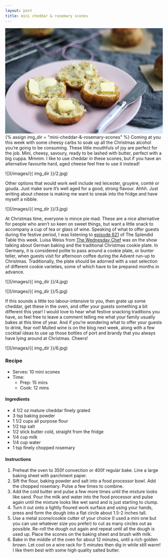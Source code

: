 ```yaml
---
layout: post
title: mini cheddar & rosemary scones
---
```

![](/images/mini-cheddar-&-rosemary-scones/1.jpg)
{% assign img_dir = "mini-cheddar-&-rosemary-scones" %}
Coming at you this week with some cheesy carbs to soak up all the Christmas alcohol you’re going to be consuming. These little mouthfuls of joy are perfect for the job. Mini, cheesy, savoury, ready to be lashed with butter, perfect with a big cuppa. Mmmm. I like to use cheddar in these scones, but if you have an alternative favourite hard, aged cheese feel free to use it instead!

![](/images/{{ img_dir }}/2.jpg)

Other options that would work well include red leicester, gruyère, comté or gouda. Just make sure it’s well aged for a good, strong flavour. Ahhh. Just writing about cheese is making me want to sneak into the fridge and have myself a nibble.

![](/images/{{ img_dir }}/3.jpg)

At Christmas time, everyone is mince pie mad. These are a nice alternative for people who aren’t so keen on sweet things, but want a little snack to accompany a cup of tea or glass of wine. Speaking of what to offer guests during the festive period, I was listening to [episode 621](https://www.splendidtable.org/episode/621) of The Splendid Table this week. Luisa Weiss from [The Wednesday Chef](http://www.thewednesdaychef.com/the_wednesday_chef/) was on the show talking about German baking and the traditional Christmas cookie plate. In Germany, it is considered polite to pass around a cookie plate, or bunter teller, when guests visit for afternoon coffee during the Advent run-up to Christmas. Traditionally, the plate should be adorned with a vast selection of different cookie varieties, some of which have to be prepared months in advance.

![](/images/{{ img_dir }}/4.jpg)

![](/images/{{ img_dir }}/5.jpg)

If this sounds a little too labour-intensive to you, then grate up some cheddar, get these in the oven, and offer your guests something a bit different this year! I would love to hear what festive snacking traditions you have, so feel free to leave a comment telling me what your family usually bakes at this time of year. And if you’re wondering what to offer your guests to drink, fear not! Mulled wine is on the blog next week, along with a few cocktail ideas to use up those bottles of port and brandy that you always have lying around at Christmas. Cheers!

![](/images/{{ img_dir }}/6.jpg)

### Recipe
+ Serves: 10 mini scones
+ Time:
  + Prep: 15 mins
  + Cook: 12 mins
#### Ingredients
+ 4 1/2 oz mature cheddar finely grated
+ 3 tsp baking powder
+ 1 1/2 cups all purpose flour
+ 1/2 tsp salt
+ 1/2 stick butter cold, straight from the fridge
+ 1/4 cup milk
+ 1/4 cup water
+ 1 tsp finely chopped rosemary

#### Instructions
1. Preheat the oven to 350f convection or 400f regular bake. Line a large baking sheet with parchment paper.
1. Sift the flour, baking powder and salt into a food processor bowl. Add the chopped rosemary. Pulse a few times to combine.
1. Add the cold butter and pulse a few more times until the mixture looks like sand. Pour the milk and water into the food processor and pulse again until the mixture looks like wet sand and is just starting to clump.
1. Turn it out onto a lightly floured work surface and using your hands, press and form the dough into a flat circle about 1.5-2 inches tall.
1. Use a metal scone/cookie cutter of your choice (I used a mini one but you can use whatever size you prefer) to cut as many circles out as possible. Re-roll the dough out again and repeat until all the dough is used up. Place the scones on the baking sheet and brush with milk.
1. Bake in the middle of the oven for about 12 minutes, until a rich golden brown. Let cool on a wire rack for 5 minutes then dig in while still warm! I like them best with some high quality salted butter.
